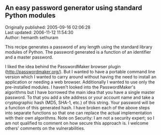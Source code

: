 ## An easy password generator using standard Python modules  
Originally published: 2005-09-16 02:06:28  
Last updated: 2006-11-12 11:54:30  
Author: hemanth sethuram  
  
This recipe generates a password of any length using the standard library modules of Python. The password generated is a function of an identifier and a master password.

I liked the idea behind the PasswordMaker browser plugin (http://passwordmaker.org/). But I wanted to have a portable command line version which I wanted to carry around without having the need to install an application or needing a web browser. Additionally I wanted to use only the pre-installed modules.
I haven't looked into the PasswordMaker's algorithms but I have borrowed the main idea that you have a single master password. To that you add a site address or your account name and take a cryptographic hash (MD5, SHA-1, etc.) of this string. Your password will be a function of this generated hash.
I have broken each of the above steps into separate functions so that one can replace the actual implementation with their own algorithms.
Note on Security: I am not a security expert; so I am not qualified to comment on how secure this approach is. I welcome others' comments on the vulnerabilities.